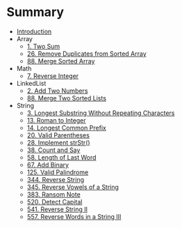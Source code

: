 # Summary

* [Introduction](README.md)
* Array
  * [1. Two Sum](/problems/1.two-sum.md)
  * [26. Remove Duplicates from Sorted Array](/problems/26.remove-duplicates-from-sorted-array.md)
  * [88. Merge Sorted Array](/problems/88.merge-sorted-array.md)
* Math
  * [7. Reverse Integer](/problems/7.reverse-integer.md)
* LinkedList
  * [2. Add Two Numbers](/problems/2.add-two-numbers.md)
  * [88. Merge Two Sorted Lists](/problems/88.merge-sorted-array.md)
* String
  * [3. Longest Substring Without Repeating Characters](/problems/3.longest-substring-without-repeating-characters.md)
  * [13. Roman to Integer](/problems/13.roman-to-integer.md)
  * [14. Longest Common Prefix](/problems/14.longest-common-prefix.md)
  * [20. Valid Parentheses](/problems/20.valid-parentheses.md)
  * [28. Implement strStr\(\)](/problems/28.implement-strstr.md)
  * [38. Count and Say](/problems/38.count-and-say.md)
  * [58. Length of Last Word](/problems/58.length-of-last-word.md)
  * [67. Add Binary](/problems/67.add-binary.md)
  * [125. Valid Palindrome](/problems/125.valid-palindrome.md)
  * [344. Reverse String](/problems/344.reverse-string.md)
  * [345. Reverse Vowels of a String](/problems/345.reverse-vowels-of-a-string.md)
  * [383. Ransom Note](/problems/383.ransom-note.md)
  * [520. Detect Capital](/problems/520.detect-capital.md)
  * [541. Reverse String II](/problems/541.reverse-string-II.md)
  * [557. Reverse Words in a String III](/problems/557.reverse-words-in-a-string-III.md)



